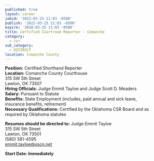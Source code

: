 ```yaml
---
published: true
layout: career
jobid: '2022-03-25 11:03 -0500'
publish: '2022-03-25 11:03 -0500'
expire: '2028-03-25 11:03 -0500'
title: Certified Courtroom Reporter - Comanche
category:
  - csr
sub_category:
  - DISTRICT
location: Comanche County
---
```

**Position:** Certified Shorthand Reporter  
**Location:** Comanche County Courthouse  
315 SW 5th Street  
Lawton, OK 73507  
**Hiring Officials**: Judge Emmit Tayloe and Judge Scott D. Meaders    
**Salary:** Pursuant to Statute  
**Benefits:** State Employment (includes, paid annual and sick leave, insurance benefits, retirement)  
**Necessary Qualifications:** Certified by the Oklahoma CSR Board and as required by Oklahoma statutes

**Resumes should be directed to:** Judge Emmit Tayloe   
315 SW 5th Street  
Lawton, OK 73501  
(580) 581-4595  
[emmit.tayloe@oscn.net](mailto:emmit.tayloe@oscn.net) 

**Start Date:  Immediately**
